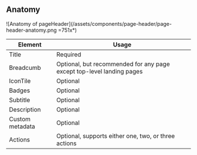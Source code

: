 ## Anatomy

![Anatomy of pageHeader](/assets/components/page-header/page-header-anatomy.png =751x*)

| Element | Usage |
|---------|-------|
| Title | Required |
| Breadcumb | Optional, but recommended for any page except top-level landing pages |
| IconTile | Optional |
| Badges | Optional |
| Subtitle | Optional |
| Description | Optional |
| Custom metadata | Optional |
| Actions | Optional, supports either one, two, or three actions |